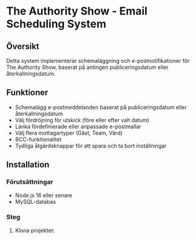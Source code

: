 # The Authority Show - Email Scheduling System

## Översikt
Detta system implementerar schemaläggning och e-postnotifikationer för The Authority Show, baserat på antingen publiceringsdatum eller återkallningsdatum.

## Funktioner
- Schemalägg e-postmeddelanden baserat på publiceringsdatum eller återkallningsdatum
- Välj fördröjning för utskick (före eller efter valt datum)
- Länka fördefinierade eller anpassade e-postmallar
- Välj flera mottagartyper (Gäst, Team, Värd)
- BCC-funktionalitet
- Tydliga åtgärdsknappar för att spara och ta bort inställningar

## Installation

### Förutsättningar
- Node.js 16 eller senare
- MySQL-databas

### Steg
1. Klona projektet:

